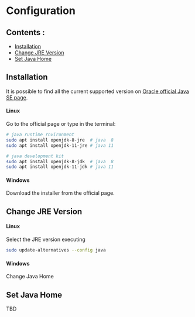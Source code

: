 # Configuration

## Contents :

- [Installation](#installation)
- [Change JRE Version](#change-jre-version)
- [Set Java Home](#set-java-home)

## Installation

It is possible to find all the current supported version on [Oracle official Java SE page](https://www.oracle.com/technetwork/java/javase/downloads/index.html).

#### Linux

Go to the official page or type in the terminal:

```bash
# java runtime rnvironment
sudo apt install openjdk-8-jre  # java  8
sudo apt install openjdk-11-jre # java 11

# java development kit
sudo apt install openjdk-8-jdk  # java  8
sudo apt install openjdk-11-jdk # java 11
```

#### Windows

Download the installer from the official page.

## Change JRE Version

#### Linux

Select the JRE version executing

```bash
sudo update-alternatives --config java
```

#### Windows

Change Java Home

## Set Java Home

TBD
